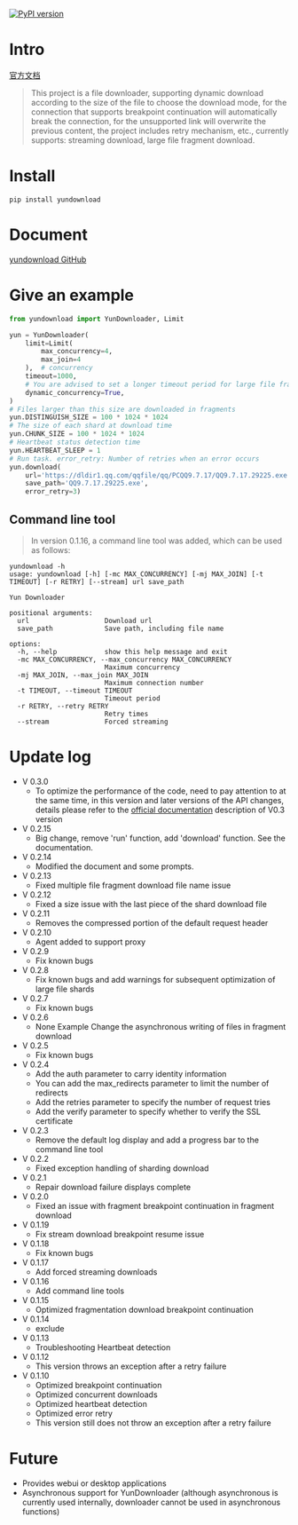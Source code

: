 [![PyPI version](https://badge.fury.io/py/yundownload.svg)](https://badge.fury.io/py/yundownload)

# Intro

[官方文档](https://2214372851.github.io/yundownload/)
> This project is a file downloader, supporting dynamic download according to the size of the file to choose the
> download mode, for the connection that supports breakpoint continuation will automatically break the connection, for
> the
> unsupported link will overwrite the previous content, the project includes retry mechanism, etc., currently supports:
> streaming download, large file fragment download.

# Install

`pip install yundownload`

# Document

[yundownload GitHub](https://github.com/2214372851/yundownload)

# Give an example

```python
from yundownload import YunDownloader, Limit

yun = YunDownloader(
    limit=Limit(
        max_concurrency=4,
        max_join=4
    ),  # concurrency
    timeout=1000,
    # You are advised to set a longer timeout period for large file fragments because large file fragments exert pressure on the peer server
    dynamic_concurrency=True,
)
# Files larger than this size are downloaded in fragments
yun.DISTINGUISH_SIZE = 100 * 1024 * 1024
# The size of each shard at download time
yun.CHUNK_SIZE = 100 * 1024 * 1024
# Heartbeat status detection time
yun.HEARTBEAT_SLEEP = 1
# Run task. error_retry: Number of retries when an error occurs
yun.download(
    url='https://dldir1.qq.com/qqfile/qq/PCQQ9.7.17/QQ9.7.17.29225.exe',
    save_path='QQ9.7.17.29225.exe',
    error_retry=3)
```

## Command line tool

> In version 0.1.16, a command line tool was added, which can be used as follows:

```shell
yundownload -h
usage: yundownload [-h] [-mc MAX_CONCURRENCY] [-mj MAX_JOIN] [-t TIMEOUT] [-r RETRY] [--stream] url save_path

Yun Downloader

positional arguments:
  url                   Download url
  save_path             Save path, including file name

options:
  -h, --help            show this help message and exit
  -mc MAX_CONCURRENCY, --max_concurrency MAX_CONCURRENCY
                        Maximum concurrency
  -mj MAX_JOIN, --max_join MAX_JOIN
                        Maximum connection number
  -t TIMEOUT, --timeout TIMEOUT
                        Timeout period
  -r RETRY, --retry RETRY
                        Retry times
  --stream              Forced streaming
```

# Update log

- V 0.3.0
    - To optimize the performance of the code, need to pay attention to at the same time, in this version and later
      versions of the API changes, details please refer to
      the [official documentation](https://2214372851.github.io/yundownload/) description of V0.3 version
- V 0.2.15
    - Big change, remove 'run' function, add 'download' function. See the documentation.
- V 0.2.14
    - Modified the document and some prompts.
- V 0.2.13
    - Fixed multiple file fragment download file name issue
- V 0.2.12
    - Fixed a size issue with the last piece of the shard download file
- V 0.2.11
    - Removes the compressed portion of the default request header
- V 0.2.10
    - Agent added to support proxy
- V 0.2.9
    - Fix known bugs
- V 0.2.8
    - Fix known bugs and add warnings for subsequent optimization of large file shards
- V 0.2.7
    - Fix known bugs
- V 0.2.6
    - None Example Change the asynchronous writing of files in fragment download
- V 0.2.5
    - Fix known bugs
- V 0.2.4
    - Add the auth parameter to carry identity information
    - You can add the max_redirects parameter to limit the number of redirects
    - Add the retries parameter to specify the number of request tries
    - Add the verify parameter to specify whether to verify the SSL certificate
- V 0.2.3
    - Remove the default log display and add a progress bar to the command line tool
- V 0.2.2
    - Fixed exception handling of sharding download
- V 0.2.1
    - Repair download failure displays complete
- V 0.2.0
    - Fixed an issue with fragment breakpoint continuation in fragment download
- V 0.1.19
    - Fix stream download breakpoint resume issue
- V 0.1.18
    - Fix known bugs
- V 0.1.17
    - Add forced streaming downloads
- V 0.1.16
    - Add command line tools
- V 0.1.15
    - Optimized fragmentation download breakpoint continuation
- V 0.1.14
    - exclude
- V 0.1.13
    - Troubleshooting Heartbeat detection
- V 0.1.12
    - This version throws an exception after a retry failure
- V 0.1.10
    - Optimized breakpoint continuation
    - Optimized concurrent downloads
    - Optimized heartbeat detection
    - Optimized error retry
    - This version still does not throw an exception after a retry failure

# Future

- Provides webui or desktop applications
- Asynchronous support for YunDownloader (although asynchronous is currently used internally, downloader cannot be used
  in asynchronous functions)